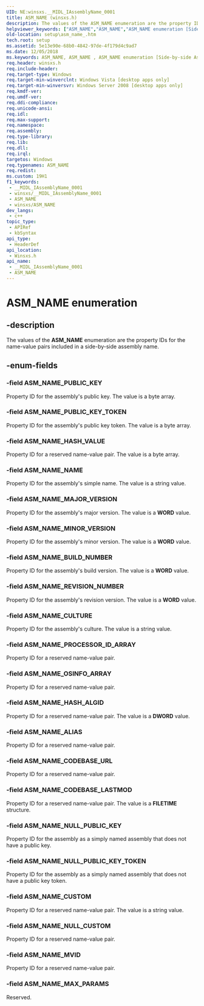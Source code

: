 ```yaml
---
UID: NE:winsxs.__MIDL_IAssemblyName_0001
title: ASM_NAME (winsxs.h)
description: The values of the ASM_NAME enumeration are the property IDs for the name-value pairs included in a side-by-side assembly name.
helpviewer_keywords: ["ASM_NAME","ASM_NAME","ASM_NAME enumeration [Side-by-side Assemblies]","ASM_NAME_ALIAS","ASM_NAME_BUILD_NUMBER","ASM_NAME_CODEBASE_LASTMOD","ASM_NAME_CODEBASE_URL","ASM_NAME_CULTURE","ASM_NAME_CUSTOM","ASM_NAME_HASH_ALGID","ASM_NAME_HASH_VALUE","ASM_NAME_MAJOR_VERSION","ASM_NAME_MAX_PARAMS","ASM_NAME_MINOR_VERSION","ASM_NAME_MVID","ASM_NAME_NAME","ASM_NAME_NULL_CUSTOM","ASM_NAME_NULL_PUBLIC_KEY","ASM_NAME_NULL_PUBLIC_KEY_TOKEN","ASM_NAME_OSINFO_ARRAY","ASM_NAME_PROCESSOR_ID_ARRAY","ASM_NAME_PUBLIC_KEY","ASM_NAME_PUBLIC_KEY_TOKEN","ASM_NAME_REVISION_NUMBER","setup.asm_name_","winsxs/ASM_NAME","winsxs/ASM_NAME_ALIAS","winsxs/ASM_NAME_BUILD_NUMBER","winsxs/ASM_NAME_CODEBASE_LASTMOD","winsxs/ASM_NAME_CODEBASE_URL","winsxs/ASM_NAME_CULTURE","winsxs/ASM_NAME_CUSTOM","winsxs/ASM_NAME_HASH_ALGID","winsxs/ASM_NAME_HASH_VALUE","winsxs/ASM_NAME_MAJOR_VERSION","winsxs/ASM_NAME_MAX_PARAMS","winsxs/ASM_NAME_MINOR_VERSION","winsxs/ASM_NAME_MVID","winsxs/ASM_NAME_NAME","winsxs/ASM_NAME_NULL_CUSTOM","winsxs/ASM_NAME_NULL_PUBLIC_KEY","winsxs/ASM_NAME_NULL_PUBLIC_KEY_TOKEN","winsxs/ASM_NAME_OSINFO_ARRAY","winsxs/ASM_NAME_PROCESSOR_ID_ARRAY","winsxs/ASM_NAME_PUBLIC_KEY","winsxs/ASM_NAME_PUBLIC_KEY_TOKEN","winsxs/ASM_NAME_REVISION_NUMBER"]
old-location: setup\asm_name_.htm
tech.root: setup
ms.assetid: 5e13e90e-68b0-4842-97de-4f179d4c9ad7
ms.date: 12/05/2018
ms.keywords: ASM_NAME, ASM_NAME , ASM_NAME enumeration [Side-by-side Assemblies], ASM_NAME_ALIAS, ASM_NAME_BUILD_NUMBER, ASM_NAME_CODEBASE_LASTMOD, ASM_NAME_CODEBASE_URL, ASM_NAME_CULTURE, ASM_NAME_CUSTOM, ASM_NAME_HASH_ALGID, ASM_NAME_HASH_VALUE, ASM_NAME_MAJOR_VERSION, ASM_NAME_MAX_PARAMS, ASM_NAME_MINOR_VERSION, ASM_NAME_MVID, ASM_NAME_NAME, ASM_NAME_NULL_CUSTOM, ASM_NAME_NULL_PUBLIC_KEY, ASM_NAME_NULL_PUBLIC_KEY_TOKEN, ASM_NAME_OSINFO_ARRAY, ASM_NAME_PROCESSOR_ID_ARRAY, ASM_NAME_PUBLIC_KEY, ASM_NAME_PUBLIC_KEY_TOKEN, ASM_NAME_REVISION_NUMBER, setup.asm_name_, winsxs/ASM_NAME, winsxs/ASM_NAME_ALIAS, winsxs/ASM_NAME_BUILD_NUMBER, winsxs/ASM_NAME_CODEBASE_LASTMOD, winsxs/ASM_NAME_CODEBASE_URL, winsxs/ASM_NAME_CULTURE, winsxs/ASM_NAME_CUSTOM, winsxs/ASM_NAME_HASH_ALGID, winsxs/ASM_NAME_HASH_VALUE, winsxs/ASM_NAME_MAJOR_VERSION, winsxs/ASM_NAME_MAX_PARAMS, winsxs/ASM_NAME_MINOR_VERSION, winsxs/ASM_NAME_MVID, winsxs/ASM_NAME_NAME, winsxs/ASM_NAME_NULL_CUSTOM, winsxs/ASM_NAME_NULL_PUBLIC_KEY, winsxs/ASM_NAME_NULL_PUBLIC_KEY_TOKEN, winsxs/ASM_NAME_OSINFO_ARRAY, winsxs/ASM_NAME_PROCESSOR_ID_ARRAY, winsxs/ASM_NAME_PUBLIC_KEY, winsxs/ASM_NAME_PUBLIC_KEY_TOKEN, winsxs/ASM_NAME_REVISION_NUMBER
req.header: winsxs.h
req.include-header: 
req.target-type: Windows
req.target-min-winverclnt: Windows Vista [desktop apps only]
req.target-min-winversvr: Windows Server 2008 [desktop apps only]
req.kmdf-ver: 
req.umdf-ver: 
req.ddi-compliance: 
req.unicode-ansi: 
req.idl: 
req.max-support: 
req.namespace: 
req.assembly: 
req.type-library: 
req.lib: 
req.dll: 
req.irql: 
targetos: Windows
req.typenames: ASM_NAME
req.redist: 
ms.custom: 19H1
f1_keywords:
 - __MIDL_IAssemblyName_0001
 - winsxs/__MIDL_IAssemblyName_0001
 - ASM_NAME
 - winsxs/ASM_NAME
dev_langs:
 - c++
topic_type:
 - APIRef
 - kbSyntax
api_type:
 - HeaderDef
api_location:
 - Winsxs.h
api_name:
 - __MIDL_IAssemblyName_0001
 - ASM_NAME
---
```


# ASM_NAME enumeration


## -description

The values of the <b>ASM_NAME</b> enumeration are the property IDs for the name-value pairs included in a  side-by-side assembly name.

## -enum-fields

### -field ASM_NAME_PUBLIC_KEY

Property ID for the assembly's public key. The value is a byte array.

### -field ASM_NAME_PUBLIC_KEY_TOKEN

Property ID for the assembly's public key token. The value is a byte array.

### -field ASM_NAME_HASH_VALUE

Property ID for a reserved name-value pair. The value is a byte array.

### -field ASM_NAME_NAME

Property ID for the assembly's simple name.  The value is a string value.

### -field ASM_NAME_MAJOR_VERSION

Property ID for the assembly's major version.  The value is a <b>WORD</b> value.

### -field ASM_NAME_MINOR_VERSION

Property ID for the assembly's minor version. The value is a <b>WORD</b> value.

### -field ASM_NAME_BUILD_NUMBER

 Property ID for the assembly's build version.  The value  is a <b>WORD</b> value.

### -field ASM_NAME_REVISION_NUMBER

 Property ID for the assembly's revision version.   The value is a <b>WORD</b> value.

### -field ASM_NAME_CULTURE

 Property ID for the assembly's culture. The value is a string value.

### -field ASM_NAME_PROCESSOR_ID_ARRAY

Property ID for a reserved name-value pair.

### -field ASM_NAME_OSINFO_ARRAY

Property ID for a reserved name-value pair.

### -field ASM_NAME_HASH_ALGID

Property ID for a reserved name-value pair.    The value is a <b>DWORD</b> value.

### -field ASM_NAME_ALIAS

Property ID for a reserved name-value pair.

### -field ASM_NAME_CODEBASE_URL

Property ID for a reserved name-value pair.

### -field ASM_NAME_CODEBASE_LASTMOD

Property ID for a reserved name-value pair.    The value is a <b>FILETIME</b> structure.

### -field ASM_NAME_NULL_PUBLIC_KEY

Property ID for the assembly as a simply named assembly that does not have a public key.

### -field ASM_NAME_NULL_PUBLIC_KEY_TOKEN

Property ID for the assembly as a simply named assembly that does not have a public key token.

### -field ASM_NAME_CUSTOM

Property ID for a reserved name-value pair.        The value is a string value.

### -field ASM_NAME_NULL_CUSTOM

Property ID for a reserved name-value pair.

### -field ASM_NAME_MVID

Property ID for a reserved name-value pair.

### -field ASM_NAME_MAX_PARAMS

Reserved.

